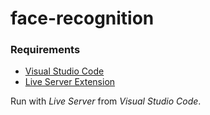 # face-recognition
### Requirements
  * [Visual Studio Code](https://code.visualstudio.com/download)
  * [Live Server Extension](https://marketplace.visualstudio.com/items?itemName=ritwickdey.LiveServer)
  
Run with _Live Server_ from _Visual Studio Code_.
